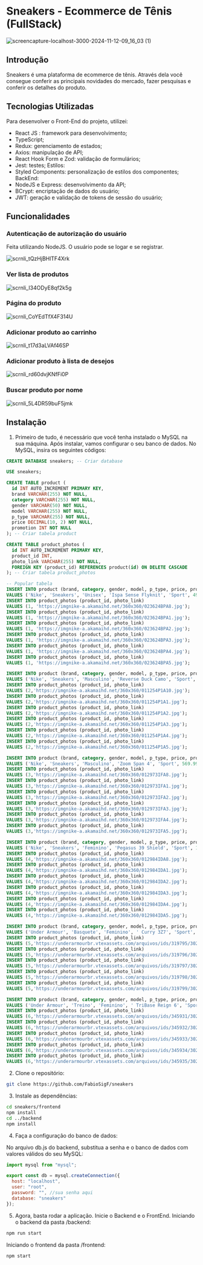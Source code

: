 # Sneakers - Ecommerce de Tênis (FullStack)

![screencapture-localhost-3000-2024-11-12-09_16_03 (1)](https://github.com/user-attachments/assets/56c41244-acc3-4118-be9d-bcb64322549c)

## Introdução

Sneakers é uma plataforma de ecommerce de tênis. Através dela você consegue conferir as principais novidades do mercado, fazer pesquisas e conferir os detalhes do produto.

## Tecnologias Utilizadas

Para desenvolver o Front-End do projeto, utilizei:
- React JS : framework para desenvolvimento;
- TypeScript;
- Redux: gerenciamento de estados;
- Axios: manipulação de API;
- React Hook Form e Zod: validação de formulários;
- Jest: testes;
Estilos:
- Styled Components: personalização de estilos dos componentes;
BackEnd:
- NodeJS e Express: desenvolvimento da API;
- BCrypt: encriptação de dados do usuário;
- JWT: geração e validação de tokens de sessão do usuário;

## Funcionalidades

### Autenticação de autorização do usuário

Feita utilizando NodeJS. O usuário pode se logar e se registrar.

![scrnli_tQzHjBHlTF4Xrk](https://github.com/user-attachments/assets/992314fc-5a2a-4e8d-8010-403fe0af19b0)

### Ver lista de produtos

![scrnli_I34ODyE8qf2k5g](https://github.com/user-attachments/assets/d20bc93c-3ceb-48e3-a6fb-4429ccc0007d)

### Página do produto

![scrnli_CoYEdTfX4F314U](https://github.com/user-attachments/assets/3acf8423-9eb5-4786-a1b4-a395a0377879)


### Adicionar produto ao carrinho

![scrnli_t17d3aLVAf46SP](https://github.com/user-attachments/assets/090b6036-ff80-4e59-b96a-a9e6f7d5e471)

### Adicionar produto à lista de desejos

![scrnli_rd60dvjKNfFi0P](https://github.com/user-attachments/assets/3560b183-e055-4d5a-a1ac-d2265ce12ccd)

### Buscar produto por nome

![scrnli_5L4DR59buF5jmk](https://github.com/user-attachments/assets/fe4bf691-81ef-4312-831a-3269f0ec0444)

## Instalação

1. Primeiro de tudo, é necessário que você tenha instalado o MySQL na sua máquina. Após instalar, vamos configurar o seu banco de dados. No MySQL, insira os seguintes códigos:

```sql
CREATE DATABASE sneakers; -- Criar database

USE sneakers;

CREATE TABLE product (
  id INT AUTO_INCREMENT PRIMARY KEY,
  brand VARCHAR(255) NOT NULL,
  category VARCHAR(255) NOT NULL,
  gender VARCHAR(50) NOT NULL,
  model VARCHAR(255) NOT NULL,
  p_type VARCHAR(255) NOT NULL,
  price DECIMAL(10, 2) NOT NULL,
  promotion INT NOT NULL
); -- Criar tabela product

CREATE TABLE product_photos (
  id INT AUTO_INCREMENT PRIMARY KEY,
  product_id INT,
  photo_link VARCHAR(255) NOT NULL,
  FOREIGN KEY (product_id) REFERENCES product(id) ON DELETE CASCADE
); -- Criar tabela product_photos

-- Popular tabela
INSERT INTO product (brand, category, gender, model, p_type, price, promotion)
VALUES ('Nike', 'Sneakers', 'Unisex', 'Ispa Sense Flyknit', 'Sport', 499.99, 10);
INSERT INTO product_photos (product_id, photo_link)
VALUES (1, 'https://imgnike-a.akamaihd.net/360x360/023624BPA8.jpg');
INSERT INTO product_photos (product_id, photo_link)
VALUES (1, 'https://imgnike-a.akamaihd.net/360x360/023624BPA1.jpg');
INSERT INTO product_photos (product_id, photo_link)
VALUES (1, 'https://imgnike-a.akamaihd.net/360x360/023624BPA2.jpg');
INSERT INTO product_photos (product_id, photo_link)
VALUES (1, 'https://imgnike-a.akamaihd.net/360x360/023624BPA3.jpg');
INSERT INTO product_photos (product_id, photo_link)
VALUES (1, 'https://imgnike-a.akamaihd.net/360x360/023624BPA4.jpg');
INSERT INTO product_photos (product_id, photo_link)
VALUES (1, 'https://imgnike-a.akamaihd.net/360x360/023624BPA5.jpg');

INSERT INTO product (brand, category, gender, model, p_type, price, promotion)
VALUES ('Nike', 'Sneakers', 'Masculino', 'Reverse Duck Camo', 'Sport', 499.99, 15);
INSERT INTO product_photos (product_id, photo_link)
VALUES (2,'https://imgnike-a.akamaihd.net/360x360/011254P1A10.jpg');
INSERT INTO product_photos (product_id, photo_link)
VALUES (2,'https://imgnike-a.akamaihd.net/360x360/011254P1A1.jpg');
INSERT INTO product_photos (product_id, photo_link)
VALUES (2,'https://imgnike-a.akamaihd.net/360x360/011254P1A2.jpg');
INSERT INTO product_photos (product_id, photo_link)
VALUES (2,'https://imgnike-a.akamaihd.net/360x360/011254P1A3.jpg');
INSERT INTO product_photos (product_id, photo_link)
VALUES (2,'https://imgnike-a.akamaihd.net/360x360/011254P1A4.jpg');
INSERT INTO product_photos (product_id, photo_link)
VALUES (2,'https://imgnike-a.akamaihd.net/360x360/011254P1A5.jpg');

INSERT INTO product (brand, category, gender, model, p_type, price, promotion)
VALUES ('Nike', 'Sneakers', 'Masculino', 'Zoom Span 4', 'Sport', 569.99, 0);
INSERT INTO product_photos (product_id, photo_link)
VALUES (3,'https://imgnike-a.akamaihd.net/360x360/012973IFA8.jpg');
INSERT INTO product_photos (product_id, photo_link)
VALUES (3,'https://imgnike-a.akamaihd.net/360x360/012973IFA1.jpg');
INSERT INTO product_photos (product_id, photo_link)
VALUES (3,'https://imgnike-a.akamaihd.net/360x360/012973IFA2.jpg');
INSERT INTO product_photos (product_id, photo_link)
VALUES (3,'https://imgnike-a.akamaihd.net/360x360/012973IFA3.jpg');
INSERT INTO product_photos (product_id, photo_link)
VALUES (3,'https://imgnike-a.akamaihd.net/360x360/012973IFA4.jpg');
INSERT INTO product_photos (product_id, photo_link)
VALUES (3,'https://imgnike-a.akamaihd.net/360x360/012973IFA5.jpg');

INSERT INTO product (brand, category, gender, model, p_type, price, promotion)
VALUES ('Nike', 'Sneakers', 'Feminino', 'Pegasus 39 Shield', 'Sport', 1299.99, 12);
INSERT INTO product_photos (product_id, photo_link)
VALUES (4,'https://imgnike-a.akamaihd.net/360x360/012984IDA8.jpg');
INSERT INTO product_photos (product_id, photo_link)
VALUES (4,'https://imgnike-a.akamaihd.net/360x360/012984IDA1.jpg');
INSERT INTO product_photos (product_id, photo_link)
VALUES (4,'https://imgnike-a.akamaihd.net/360x360/012984IDA2.jpg');
INSERT INTO product_photos (product_id, photo_link)
VALUES (4,'https://imgnike-a.akamaihd.net/360x360/012984IDA3.jpg');
INSERT INTO product_photos (product_id, photo_link)
VALUES (4,'https://imgnike-a.akamaihd.net/360x360/012984IDA4.jpg');
INSERT INTO product_photos (product_id, photo_link)
VALUES (4,'https://imgnike-a.akamaihd.net/360x360/012984IDA5.jpg');

INSERT INTO product (brand, category, gender, model, p_type, price, promotion)
VALUES ('Under Armour', 'Basquete', 'Feminino', ' Curry 3Z7', 'Sport', 699.99, 0);
INSERT INTO product_photos (product_id, photo_link)
VALUES (5,'https://underarmourbr.vtexassets.com/arquivos/ids/319795/3027782-400-01.jpg?v=638252997604230000');
INSERT INTO product_photos (product_id, photo_link)
VALUES (5,'https://underarmourbr.vtexassets.com/arquivos/ids/319796/3027782-400-02.jpg?v=638252997614370000');
INSERT INTO product_photos (product_id, photo_link)
VALUES (5,'https://underarmourbr.vtexassets.com/arquivos/ids/319797/3027782-400-03.jpg?v=638252997624900000');
INSERT INTO product_photos (product_id, photo_link)
VALUES (5,'https://underarmourbr.vtexassets.com/arquivos/ids/319798/3027782-400-04.jpg?v=638252997636500000');
INSERT INTO product_photos (product_id, photo_link)
VALUES (5,'https://underarmourbr.vtexassets.com/arquivos/ids/319799/3027782-400-05.jpg?v=638252997644700000');

INSERT INTO product (brand, category, gender, model, p_type, price, promotion)
VALUES ('Under Armour', 'Treino', 'Feminino', ' TriBase Reign 6', 'Sport', 799.99, 0);
INSERT INTO product_photos (product_id, photo_link)
VALUES (6,'https://underarmourbr.vtexassets.com/arquivos/ids/345931/3027342-500-01.jpg?v=638639278364930000');
INSERT INTO product_photos (product_id, photo_link)
VALUES (6,'https://underarmourbr.vtexassets.com/arquivos/ids/345932/3027342-500-02.jpg?v=638639278448800000');
INSERT INTO product_photos (product_id, photo_link)
VALUES (6,'https://underarmourbr.vtexassets.com/arquivos/ids/345933/3027342-500-03.jpg?v=638639278549600000');
INSERT INTO product_photos (product_id, photo_link)
VALUES (6,'https://underarmourbr.vtexassets.com/arquivos/ids/345934/3027342-500-04.jpg?v=638639278641930000');
INSERT INTO product_photos (product_id, photo_link)
VALUES (6,'https://underarmourbr.vtexassets.com/arquivos/ids/345935/3027342-500-05.jpg?v=638639278744900000');

```


2. Clone o repositório:

```bash
git clone https://github.com/FabioSigF/sneakers
```

3. Instale as dependências:

```bash
cd sneakers/frontend
npm install
cd ../backend
npm install
```

4. Faça a configuração do banco de dados:

No arquivo db.js do backend, substitua a senha e o banco de dados com valores válidos do seu MySQL:
```javascript
import mysql from "mysql";

export const db = mysql.createConnection({
  host: "localhost",
  user: "root",
  password: "", //sua senha aqui
  database: "sneakers"
});
```

5. Agora, basta rodar a aplicação. Inicie o Backend e o FrontEnd.
Iniciando o backend da pasta /backend:
```bash
npm run start
```
Iniciando o frontend da pasta /frontend:
```bash
npm start
```
